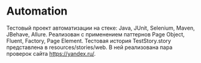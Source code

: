 # Automation
Тестовый проект автоматизации на стеке: Java, JUnit, Selenium, Maven, JBehave, Allure. Реализован с применением паттернов Page Object, Fluent, Factory, Page Element. 
Тестовая история TestStory.story представлена в resources/stories/web. В ней реализована пара проверок сайта https://yandex.ru/.
